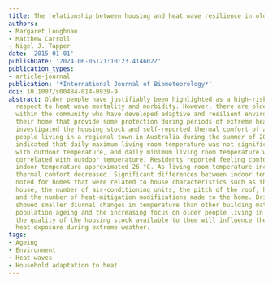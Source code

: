 ```yaml
---
title: The relationship between housing and heat wave resilience in older people
authors:
- Margaret Loughnan
- Matthew Carroll
- Nigel J. Tapper
date: '2015-01-01'
publishDate: '2024-06-05T21:10:23.414602Z'
publication_types:
- article-journal
publication: '*International Journal of Biometeorology*'
doi: 10.1007/s00484-014-0939-9
abstract: Older people have justifiably been highlighted as a high-risk group with
  respect to heat wave mortality and morbidity. However, there are older people living
  within the community who have developed adaptive and resilient environments around
  their home that provide some protection during periods of extreme heat. This study
  investigated the housing stock and self-reported thermal comfort of a group of older
  people living in a regional town in Australia during the summer of 2012. The results
  indicated that daily maximum living room temperature was not significantly correlated
  with outdoor temperature, and daily minimum living room temperature was very weakly
  correlated with outdoor temperature. Residents reported feeling comfortable when
  indoor temperature approximated 26 °C. As living room temperature increased, indoor
  thermal comfort decreased. Significant differences between indoor temperatures were
  noted for homes that were related to house characteristics such as the age of the
  house, the number of air-conditioning units, the pitch of the roof, home insulation
  and the number of heat-mitigation modifications made to the home. Brick veneer homes
  showed smaller diurnal changes in temperature than other building materials. With
  population ageing and the increasing focus on older people living in the community,
  the quality of the housing stock available to them will influence their risk of
  heat exposure during extreme weather.
tags:
- Ageing
- Environment
- Heat waves
- Household adaptation to heat
---
```

